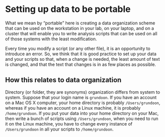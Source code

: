 # Setting up data to be portable

What we mean by &ldquo;portable&rdquo; here is creating a data organization
scheme that can be used on the workstation in your lab, on your laptop, and
on a cluster that will enable you to write analysis scripts that can be
used on all of those systems with the least modification.

Every time you modify a script (or any other file), it is an opportunity to
introduce an error.  So, we think that it is good practice to set up your
data and your scripts so that, when a change is needed, the least amount
of text is changed, and that the text that changes is in as few places as
possible.

## How this relates to data organization

Directory (or folder, they are synonyms) organization differs from system
to system.  Suppose that your login name is `grundoon`.  If you have an
account on a Mac OS X computer, your home directory is probably
`/Users/grundoon`, whereas if you have an account on a Linux machine, it
is probably `/home/grundoon`.  If you put your data into your home
directory on your Mac, then write a bunch of scripts using `/Users/grundoon`,
when you need to run it on the Linux machine, you have to change every
instance of `/Users/grundoon` in all your scripts to `/home/grundoon`.
